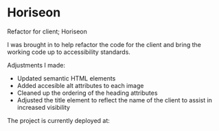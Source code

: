 # Horiseon

Refactor for client; Horiseon

I was brought in to help refactor the code for the client and bring the working code up to accessibility standards.

Adjustments I made:
- Updated semantic HTML elements
- Added accesible alt attributes to each image
- Cleaned up the ordering of the heading attributes
- Adjusted the title element to reflect the name of the client to assist in increased visibility

The project is currently deployed at: 
